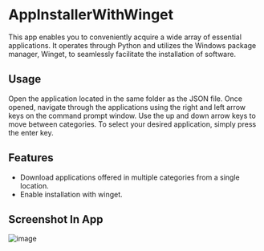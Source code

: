 # AppInstallerWithWinget

This app enables you to conveniently acquire a wide array of essential applications. It operates through Python and utilizes the Windows package manager, Winget, to seamlessly facilitate the installation of software.

## Usage
Open the application located in the same folder as the JSON file. Once opened, navigate through the applications using the right and left arrow keys on the command prompt window. Use the up and down arrow keys to move between categories. To select your desired application, simply press the enter key.

## Features
- Download applications offered in multiple categories from a single location.
- Enable installation with winget.

## Screenshot In App
![image](https://github.com/EfeSerindik/AppInstallerWithWinget/assets/95052112/3ef288c7-40e7-483d-8950-f00ea98fd70d)

